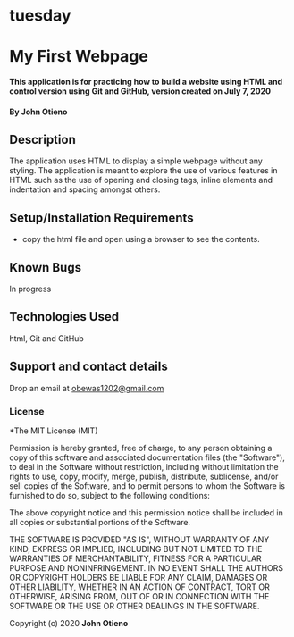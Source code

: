 # tuesday
# My First Webpage
#### This application is for practicing how to build a website using HTML and control version using Git and GitHub, version created on July 7, 2020
#### By **John Otieno**
## Description
The application uses HTML to display a simple webpage without any styling. The application is meant to explore the use of various features in HTML such as the use of opening and closing tags, inline elements and indentation and spacing amongst others.
## Setup/Installation Requirements
* copy the html file and open using a browser to see the contents.

## Known Bugs
In progress
## Technologies Used
html, Git and GitHub
## Support and contact details
Drop an email at obewas1202@gmail.com
### License
*The MIT License (MIT)

Permission is hereby granted, free of charge, to any person obtaining a copy of this software and associated documentation files (the "Software"), to deal in the Software without restriction, including without limitation the rights to use, copy, modify, merge, publish, distribute, sublicense, and/or sell copies of the Software, and to permit persons to whom the Software is furnished to do so, subject to the following conditions:

The above copyright notice and this permission notice shall be included in all copies or substantial portions of the Software.

THE SOFTWARE IS PROVIDED "AS IS", WITHOUT WARRANTY OF ANY KIND, EXPRESS OR IMPLIED, INCLUDING BUT NOT LIMITED TO THE WARRANTIES OF MERCHANTABILITY, FITNESS FOR A PARTICULAR PURPOSE AND NONINFRINGEMENT. IN NO EVENT SHALL THE AUTHORS OR COPYRIGHT HOLDERS BE LIABLE FOR ANY CLAIM, DAMAGES OR OTHER LIABILITY, WHETHER IN AN ACTION OF CONTRACT, TORT OR OTHERWISE, ARISING FROM, OUT OF OR IN CONNECTION WITH THE SOFTWARE OR THE USE OR OTHER DEALINGS IN THE SOFTWARE.

Copyright (c) 2020 **John Otieno**
